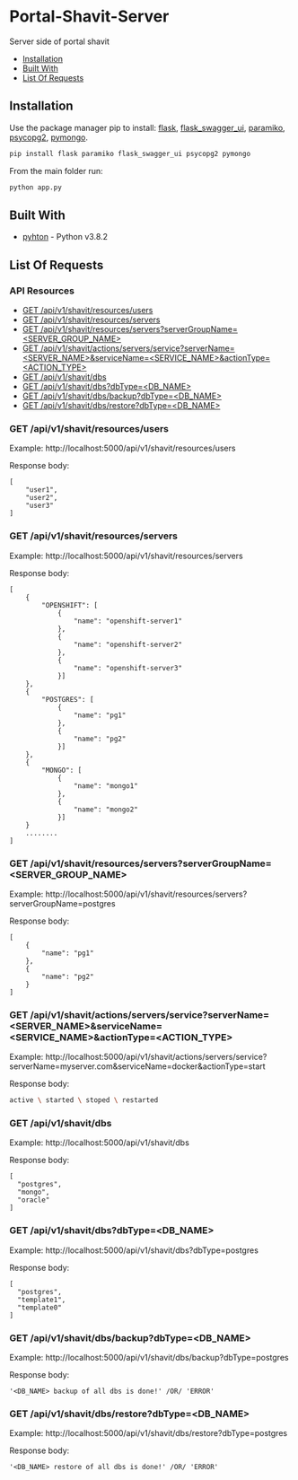 # Portal-Shavit-Server
Server side of portal shavit
* [Installation](#installation)
* [Built With](#built-With)
* [List Of Requests](#list-of-requests)

## Installation

Use the package manager pip to install: [flask](https://pypi.org/project/Flask/), [flask_swagger_ui](https://pypi.org/project/flask-swagger-ui/), [paramiko](https://pypi.org/project/paramiko/), [psycopg2](https://pypi.org/project/psycopg2/), [pymongo](https://pypi.org/project/pymongo/).

```bash
pip install flask paramiko flask_swagger_ui psycopg2 pymongo
```

From the main folder run:

```bash
python app.py
```

## Built With

* [pyhton](https://www.python.org/downloads/release/python-382/) - Python v3.8.2

## List Of Requests

### API Resources

  - [GET /api/v1/shavit/resources/users](#get-apiv1shavitresourcesusers)
  - [GET /api/v1/shavit/resources/servers](#get-apiv1shavitresourcesservers)
  - [GET /api/v1/shavit/resources/servers?serverGroupName=<SERVER_GROUP_NAME>](#get-apiv1shavitresourcesserversservergroupnameserver_group_name)
  - [GET /api/v1/shavit/actions/servers/service?serverName=<SERVER_NAME>&serviceName=<SERVICE_NAME>&actionType=<ACTION_TYPE>](#get-apiv1shavitactionsserversserviceserverNameserver_nameserviceNameservice_nameactionTypeaction_type)
  - [GET /api/v1/shavit/dbs](#get-apiv1shavitdbs)
  - [GET /api/v1/shavit/dbs?dbType=<DB_NAME>](#get-apiv1shavitdbsdbtypedb_name)
  - [GET /api/v1/shavit/dbs/backup?dbType=<DB_NAME>](#get-apiv1shavitdbsbackupdbtypedb_name)
  - [GET /api/v1/shavit/dbs/restore?dbType=<DB_NAME>](#get-apiv1shavitdbsrestoredbtypedb_name)
  
 
 
### GET /api/v1/shavit/resources/users

Example: http://localhost:5000/api/v1/shavit/resources/users

Response body:

    [
        "user1", 
        "user2", 
        "user3"
    ]

### GET /api/v1/shavit/resources/servers

Example: http://localhost:5000/api/v1/shavit/resources/servers

Response body:

    [
        {
            "OPENSHIFT": [
                {
                    "name": "openshift-server1"
                }, 
                {
                    "name": "openshift-server2"
                }, 
                {
                    "name": "openshift-server3"
                }]
        }, 
        {
            "POSTGRES": [
                {
                    "name": "pg1"
                }, 
                {
                    "name": "pg2"
                }]
        }, 
        {
            "MONGO": [
                {
                    "name": "mongo1"
                }, 
                {
                    "name": "mongo2"
                }]
        }
        ........
    ]

### GET /api/v1/shavit/resources/servers?serverGroupName=<SERVER_GROUP_NAME>

Example: http://localhost:5000/api/v1/shavit/resources/servers?serverGroupName=postgres

Response body:

    [
        {
            "name": "pg1"
        }, 
        {
            "name": "pg2"
        }
    ]

### GET /api/v1/shavit/actions/servers/service?serverName=<SERVER_NAME>&serviceName=<SERVICE_NAME>&actionType=<ACTION_TYPE>

Example: http://localhost:5000/api/v1/shavit/actions/servers/service?serverName=myserver.com&serviceName=docker&actionType=start

Response body:

```bash
active \ started \ stoped \ restarted
```

### GET /api/v1/shavit/dbs

Example: http://localhost:5000/api/v1/shavit/dbs

Response body:

    [
      "postgres", 
      "mongo", 
      "oracle"
    ]
    
### GET /api/v1/shavit/dbs?dbType=<DB_NAME>

Example: http://localhost:5000/api/v1/shavit/dbs?dbType=postgres

Response body:

    [
      "postgres", 
      "template1", 
      "template0"
    ]
    
### GET /api/v1/shavit/dbs/backup?dbType=<DB_NAME>

Example: http://localhost:5000/api/v1/shavit/dbs/backup?dbType=postgres

Response body:

    '<DB_NAME> backup of all dbs is done!' /OR/ 'ERROR'
    
### GET /api/v1/shavit/dbs/restore?dbType=<DB_NAME>

Example: http://localhost:5000/api/v1/shavit/dbs/restore?dbType=postgres

Response body:

    '<DB_NAME> restore of all dbs is done!' /OR/ 'ERROR'